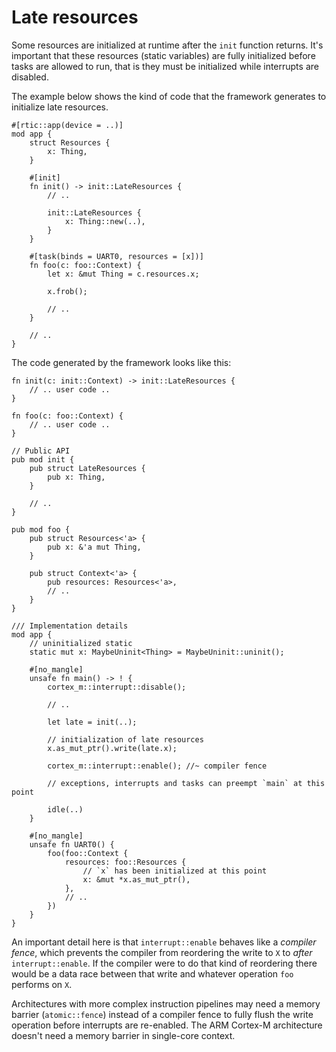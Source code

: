 # Late resources

Some resources are initialized at runtime after the `init` function returns.
It's important that these resources (static variables) are fully initialized
before tasks are allowed to run, that is they must be initialized while
interrupts are disabled.

The example below shows the kind of code that the framework generates to
initialize late resources.

``` rust,noplayground
#[rtic::app(device = ..)]
mod app {
    struct Resources {
        x: Thing,
    }

    #[init]
    fn init() -> init::LateResources {
        // ..

        init::LateResources {
            x: Thing::new(..),
        }
    }

    #[task(binds = UART0, resources = [x])]
    fn foo(c: foo::Context) {
        let x: &mut Thing = c.resources.x;

        x.frob();

        // ..
    }

    // ..
}
```

The code generated by the framework looks like this:

``` rust,noplayground
fn init(c: init::Context) -> init::LateResources {
    // .. user code ..
}

fn foo(c: foo::Context) {
    // .. user code ..
}

// Public API
pub mod init {
    pub struct LateResources {
        pub x: Thing,
    }

    // ..
}

pub mod foo {
    pub struct Resources<'a> {
        pub x: &'a mut Thing,
    }

    pub struct Context<'a> {
        pub resources: Resources<'a>,
        // ..
    }
}

/// Implementation details
mod app {
    // uninitialized static
    static mut x: MaybeUninit<Thing> = MaybeUninit::uninit();

    #[no_mangle]
    unsafe fn main() -> ! {
        cortex_m::interrupt::disable();

        // ..

        let late = init(..);

        // initialization of late resources
        x.as_mut_ptr().write(late.x);

        cortex_m::interrupt::enable(); //~ compiler fence

        // exceptions, interrupts and tasks can preempt `main` at this point

        idle(..)
    }

    #[no_mangle]
    unsafe fn UART0() {
        foo(foo::Context {
            resources: foo::Resources {
                // `x` has been initialized at this point
                x: &mut *x.as_mut_ptr(),
            },
            // ..
        })
    }
}
```

An important detail here is that `interrupt::enable` behaves like a *compiler
fence*, which prevents the compiler from reordering the write to `X` to *after*
`interrupt::enable`. If the compiler were to do that kind of reordering there
would be a data race between that write and whatever operation `foo` performs on
`X`.

Architectures with more complex instruction pipelines may need a memory barrier
(`atomic::fence`) instead of a compiler fence to fully flush the write operation
before interrupts are re-enabled. The ARM Cortex-M architecture doesn't need a
memory barrier in single-core context.
